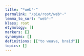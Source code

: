 ```yaml
---
title: "*webʰ-"
permalink: "/pie/root/webʰ-"
lemma_to_sort: "webʰ-"
klass: root
etymology: []
markers: []
synonyms: []
definitions: [["to weave, braid"]]
topics: []
---
```

